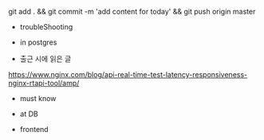 


git add . && git commit -m 'add content for today' && git push origin master

- troubleShooting


- in postgres


- 출근 시에 읽은 글 


https://www.nginx.com/blog/api-real-time-test-latency-responsiveness-nginx-rtapi-tool/amp/

- must know 




- at DB 


- frontend


